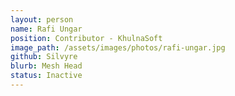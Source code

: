 ```yaml
---
layout: person
name: Rafi Ungar
position: Contributor - KhulnaSoft
image_path: /assets/images/photos/rafi-ungar.jpg
github: Silvyre
blurb: Mesh Head
status: Inactive
---
```

